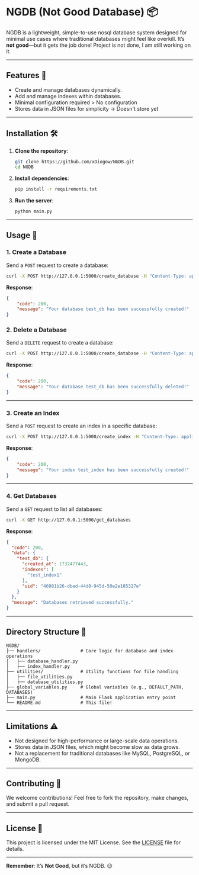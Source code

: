 # NGDB (Not Good Database) 📦

NGDB is a lightweight, simple-to-use nosql database system designed for minimal use cases where traditional databases might feel like overkill. It’s **not good**—but it gets the job done!
Project is not done, I am still working on it.

---

## Features 🚀

- Create and manage databases dynamically.
- Add and manage indexes within databases.
- Minimal configuration required > No configuration
- Stores data in JSON files for simplicity -> Doesn't store yet

---

## Installation 🛠️

1. **Clone the repository**:
   ```bash
   git clone https://github.com/xDiogow/NGDB.git
   cd NGDB
   ```
2. **Install dependencies**:
   ```bash
   pip install -r requirements.txt
   ```

3. **Run the server**:
   ```bash
   python main.py
   ```

---

## Usage 📝

### 1. Create a Database
Send a `POST` request to create a database:
```bash
curl -X POST http://127.0.0.1:5000/create_database -H "Content-Type: application/json" -d '{"database": "test_db"}'
```

**Response**:
```json
{
    "code": 200,
    "message": "Your database test_db has been successfully created!"
}
```

### 2. Delete a Database
Send a `DELETE` request to create a database:
```bash
curl -X POST http://127.0.0.1:5000/create_database -H "Content-Type: application/json" -d '{"database": "test_db"}'
```

**Response**:
```json
{
    "code": 200,
    "message": "Your database test_db has been successfully deleted!"
}
```

---

### 3. Create an Index
Send a `POST` request to create an index in a specific database:
```bash
curl -X POST http://127.0.0.1:5000/create_index -H "Content-Type: application/json" -d '{"index_name": "test_index", "database": "test_db"}'
```

**Response**:
```json
{
    "code": 200,
    "message": "Your index test_index has been successfully created!"
}
```

---

### 4. Get Databases
Send a `GET` request to list all databases:
```bash
curl -X GET http://127.0.0.1:5000/get_databases
```

**Response**:
```json
{
  "code": 200,
  "data": {
    "test_db": {
      "created_at": 1732477443,
      "indexes": [
        "test_index1"
      ],
      "uid": "46981b26-dbed-44d8-945d-50e2e105327e"
    }
  },
  "message": "Databases retrieved successfully."
}
```

---

## Directory Structure 📂

```
NGDB/
├── handlers/               # Core logic for database and index operations
│   ├── database_handler.py
│   ├── index_handler.py
├── utilities/              # Utility functions for file handling
│   ├── file_utilities.py
│   ├── database_utilities.py
├── global_variables.py     # Global variables (e.g., DEFAULT_PATH, DATABASES)
├── main.py                 # Main Flask application entry point
└── README.md               # This file!
```

---

## Limitations ⚠️

- Not designed for high-performance or large-scale data operations.
- Stores data in JSON files, which might become slow as data grows.
- Not a replacement for traditional databases like MySQL, PostgreSQL, or MongoDB.

---

## Contributing 🤝

We welcome contributions! Feel free to fork the repository, make changes, and submit a pull request.

---

## License 📜

This project is licensed under the MIT License. See the [LICENSE](LICENSE) file for details.

---

**Remember**: It’s **Not Good**, but it’s NGDB. 😉
